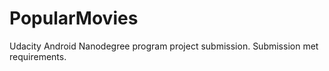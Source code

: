 # PopularMovies

Udacity Android Nanodegree program project submission. Submission met requirements.
